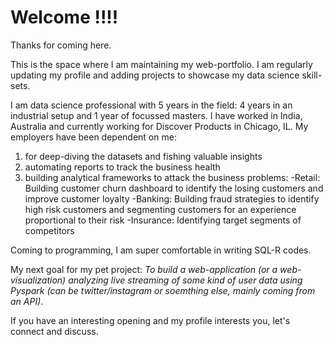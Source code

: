 
# Welcome !!!!


Thanks for coming here. 

This is the space where I am maintaining my web-portfolio. I am regularly updating my profile and adding projects to showcase my data science skill-sets.

I am data science professional with 5 years in the field: 4 years in an industrial setup and 1 year of focussed masters. I have worked in India, Australia and currently working for Discover Products in Chicago, IL. My employers have been dependent on me:
  1.  for deep-diving the datasets and fishing valuable insights
  2.  automating reports to track the business health
  3.  building analytical frameworks to attack the business problems:
        -Retail:    Building customer churn dashboard to identify the losing customers and improve customer loyalty
        -Banking:   Building fraud strategies to identify high risk customers and segmenting customers for an experience proportional to                       their risk
        -Insurance: Identifying target segments of competitors

Coming to programming, I am super comfortable in writing SQL-R codes. 

My next goal for my pet project: *To build a web-application (or a web-visualization) analyzing live streaming of some kind of user data using Pyspark (can be twitter/instagram or soemthing else, mainly coming from an API)*.  

If you have an interesting opening and my profile interests you, let's connect and discuss. 
